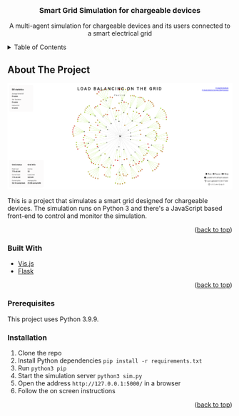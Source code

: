 <div id="top"></div>
<!--
*** Thanks for checking out the Best-README-Template. If you have a suggestion
*** that would make this better, please fork the repo and create a pull request
*** or simply open an issue with the tag "enhancement".
*** Don't forget to give the project a star!
*** Thanks again! Now go create something AMAZING! :D
-->



<!-- PROJECT SHIELDS -->
<!--
*** I'm using markdown "reference style" links for readability.
*** Reference links are enclosed in brackets [ ] instead of parentheses ( ).
*** See the bottom of this document for the declaration of the reference variables
*** for contributors-url, forks-url, etc. This is an optional, concise syntax you may use.
*** https://www.markdownguide.org/basic-syntax/#reference-style-links
-->



<!-- PROJECT LOGO -->
<br />
<div align="center">

<h3 align="center">Smart Grid Simulation for chargeable devices</h3>

  <p align="center">
    A multi-agent simulation for chargeable devices and its users connected to a smart electrical grid
    <br />
  </p>
</div>



<!-- TABLE OF CONTENTS -->
<details>
  <summary>Table of Contents</summary>
  <ol>
    <li>
      <a href="#about-the-project">About The Project</a>
      <ul>
        <li><a href="#built-with">Built With</a></li>
      </ul>
    </li>
    <li>
      <ul>
        <li><a href="#prerequisites">Prerequisites</a></li>
        <li><a href="#installation">Installation</a></li>
      </ul>
    </li>
  </ol>
</details>



<!-- ABOUT THE PROJECT -->
## About The Project

![Product Name Screen Shot](screenshot.png)

This is a project that simulates a smart grid designed for chargeable devices. The simulation runs on Python 3 and there's a JavaScript based front-end to control and monitor the simulation. 

<p align="right">(<a href="#top">back to top</a>)</p>

### Built With

* [Vis.js](https://visjs.org/)
* [Flask](https://flask.palletsprojects.com/en/2.0.x/)

<p align="right">(<a href="#top">back to top</a>)</p>

### Prerequisites

This project uses Python 3.9.9.

### Installation

1. Clone the repo
2. Install Python dependencies
   ```pip install -r requirements.txt```
3. Run
   ```python3 pip```
4. Start the simulation server
   ```python3 sim.py```
5. Open the address ```http://127.0.0.1:5000/``` in a browser
6. Follow the on screen instructions
<p align="right">(<a href="#top">back to top</a>)</p>
